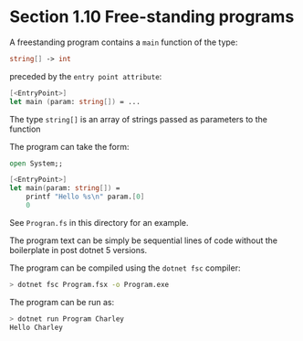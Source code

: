 ﻿# Section 1.10 Free-standing programs

A freestanding program contains a `main` function of the type:

```fsharp
string[] -> int
```

preceded by the `entry point attribute`:

```fsharp
[<EntryPoint>]
let main (param: string[]) = ...
```

The type `string[]` is an array of strings passed as parameters to the function

The program can take the form:

```fsharp
open System;;

[<EntryPoint>]
let main(param: string[]) =
    printf "Hello %s\n" param.[0]
    0
```

See `Progran.fs` in this directory for an example.

The program text can be simply be sequential lines of code without the boilerplate in post dotnet 5 versions.

The program can be compiled using the `dotnet fsc` compiler:

```bash
> dotnet fsc Program.fsx -o Program.exe
```

The program can be run as:

```bash
> dotnet run Program Charley
Hello Charley
```
